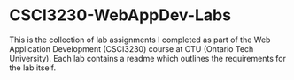 # CSCI3230-WebAppDev-Labs

This is the collection of lab assignments I completed as part of the Web Application Development (CSCI3230) course at OTU (Ontario Tech University). Each lab contains a readme which outlines the requirements for the lab itself.

